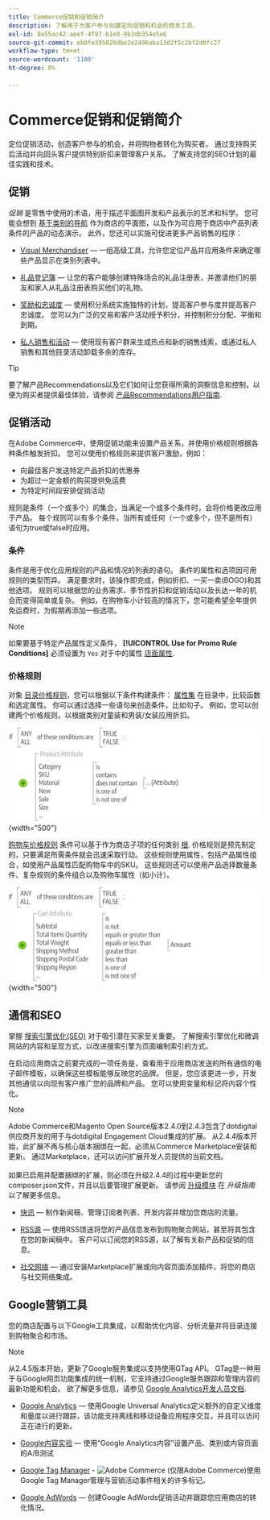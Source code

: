 ```yaml
---
title: Commerce促销和促销简介
description: 了解用于为客户参与创建定向促销和机会的商务工具。
exl-id: 8e55ac42-aeef-4f97-b1e8-9b2db354e5e6
source-git-commit: eb0fe395020dbe2e2496aba13d2f5c2bf2d0fc27
workflow-type: tm+mt
source-wordcount: '1100'
ht-degree: 0%

---
```


# Commerce促销和促销简介

定位促销活动，创造客户参与的机会，并将购物者转化为购买者。 通过支持购买后活动并向回头客户提供特别折扣来管理客户关系。 了解支持您的SEO计划的最佳实践和技术。

## 促销

_促销_ 是零售中使用的术语，用于描述平面图开发和产品表示的艺术和科学。 您可能会想到 [基于类别的导航](../catalog/navigation-top.md) 作为商店的平面图，以及作为可应用于商店中产品列表条件的产品的动态演示。 此外，您还可以实施可促进更多产品销售的程序：

- [Visual Merchandiser](visual-merchandiser.md)  — 一组高级工具，允许您定位产品并应用条件来确定哪些产品显示在类别列表中。

- [礼品登记簿](gift-registries.md)  — 让您的客户能够创建特殊场合的礼品注册表，并邀请他们的朋友和家人从礼品注册表购买他们的礼物。

- [奖励和忠诚度](rewards-loyalty.md)  — 使用积分系统实施独特的计划，提高客户参与度并提高客户忠诚度。 您可以为广泛的交易和客户活动授予积分，并控制积分分配、平衡和到期。

- [私人销售和活动](events-private-sales.md)  — 使用现有客户群来生成热点和新的销售线索，或通过私人销售和其他目录活动卸载多余的库存。

>[!TIP]
>
>要了解产品Recommendations以及它们如何让您获得所需的洞察信息和控制，以便为购买者提供最佳体验，请参阅 [产品Recommendations用户指南](https://experienceleague.adobe.com/docs/commerce-merchant-services/product-recommendations/guide-overview.html).

## 促销活动

在Adobe Commerce中，使用促销功能来设置产品关系，并使用价格规则根据各种条件触发折扣。 您可以使用价格规则来提供客户激励，例如：

- 向最佳客户发送特定产品折扣的优惠券
- 为超过一定金额的购买提供免运费
- 为特定时间段安排促销活动

规则是条件（一个或多个）的集合，当满足一个或多个条件时，会将价格更改应用于产品。 每个规则可以有多个条件，当所有或任何（一个或多个，但不是所有）语句为true或false时应用。

### 条件

条件是用于优化应用规则的产品和情况的列表的语句。 条件的属性和选项因可用规则的类型而异。 满足要求时，该操作即完成，例如折扣、一买一卖(BOGO)和其他选项。 规则可以根据您的业务需求、季节性折扣和促销活动以及长达一年的机会而变得简单或复杂。 例如，在购物车小计较高的情况下，您可能希望全年提供免运费时，为假期再添加一些选项。

>[!NOTE]
>
>如果要基于特定产品属性定义条件， **[!UICONTROL Use for Promo Rule Conditions]** 必须设置为 `Yes` 对于中的属性 [店面属性](../catalog/attribute-product-create.md).


### 价格规则

对象 [目录价格规则](price-rules-catalog.md)，您可以根据以下条件构建条件： [属性集](../catalog/attribute-sets.md) 在目录中，比较函数和选定属性。 你可以通过选择一些语句来创造条件，比如句子。 例如，您可以创建两个价格规则，以根据类别对童装和男装/女装应用折扣。

![图表 — 目录价格规则示例](./assets/diagram-catalog-price-rules.png){width="500"}

[购物车价格规则](price-rules-cart.md) 条件可以基于作为商店子项的任何类别 [根](../catalog/category-root.md). 价格规则是预先制定的，只要满足所需条件就会迅速采取行动。 这些规则使用属性，包括产品属性组合，如使用产品属性匹配购物车中的SKU。 这些规则还可以使用产品选择数量条件、复杂规则的条件组合以及购物车属性（如小计）。

![图表 — 购物车价格规则示例](./assets/diagram-cart-price-rules.png){width="500"}

## 通信和SEO

掌握 [搜索引擎优化(SEO)](seo-overview.md) 对于吸引潜在买家至关重要。 了解搜索引擎优化和微调网站的内容和呈现方式，以改进搜索引擎为页面编制索引的方式。

在启动应用商店之前要完成的一项任务是，查看用于应用商店发送的所有通信的电子邮件模板，以确保这些模板能够反映您的品牌。 但是，您应该更进一步，开发其他通信以向现有客户推广您的品牌和产品。 您可以使用变量和标记将内容个性化。

>[!NOTE]
>
>Adobe Commerce和Magento Open Source版本2.4.0到2.4.3包含了dotdigital供应商开发的用于与dotdigital Engagement Cloud集成的扩展。 从2.4.4版本开始，此扩展不再与核心版本捆绑在一起，必须从Commerce Marketplace安装和更新。 通过Marketplace，还可以访问扩展开发人员提供的当前文档。
><br><br>
>如果已启用并配置捆绑的扩展，则必须在升级2.4.4的过程中更新您的composer.json文件，并且以后要管理扩展更新。 请参阅 [升级模块](https://experienceleague.adobe.com/docs/commerce-operations/upgrade-guide/modules/upgrade.html) 在 _升级指南_ 以了解更多信息。

- [快讯](newsletters.md)  — 制作新闻稿、管理订阅者列表、开发内容并增加您商店的流量。

- [RSS源](social-rss.md#rss-feeds)  — 使用RSS馈送将您的产品信息发布到购物聚合网站，甚至将其包含在您的新闻稿中。 客户可以订阅您的RSS源，以了解有关新产品和促销的信息。

- [社交网络](social-rss.md#social-networks)  — 通过安装Marketplace扩展或向内容页面添加插件，将您的商店与社交网络集成。

## Google营销工具

您的商店配置与以下Google工具集成，以帮助优化内容、分析流量并将目录连接到购物聚合和市场。

>[!NOTE]
>
>从2.4.5版本开始，更新了Google服务集成以支持使用GTag API。 GTag是一种用于与Google网页功能集成的统一机制，它支持通过Google服务跟踪和管理内容的最新功能和机会。 欲了解更多信息，请参见 [Google Analytics开发人员文档](https://developers.google.com/analytics/devguides/collection/gtagjs).

- [Google Analytics](google-analytics.md)  — 使用Google Universal Analytics定义额外的自定义维度和量度以进行跟踪，该功能支持离线和移动设备应用程序交互，并且可以访问正在进行的更新。

- [Google内容实验](google-content-experiments.md)  — 使用“Google Analytics内容”设置产品、类别或内容页面的A/B测试

- [Google Tag Manager](google-tag-manager.md) - ![Adobe Commerce](../assets/adobe-logo.svg) (仅限Adobe Commerce)使用Google Tag Manager管理与营销活动事件相关的许多标记。

- [Google AdWords](google-adwords.md)  — 创建Google AdWords促销活动并跟踪您应用商店的转化情况。

